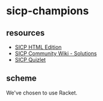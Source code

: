 # sicp-champions

## resources

* [SICP HTML Edition](http://sarabander.github.io/sicp/)
* [SICP Community Wiki - Solutions](http://community.schemewiki.org/?SICP-Solutions)
* [SICP Quizlet](https://quizlet.com/207946118/edit#addRow)

## scheme

We've chosen to use Racket.

